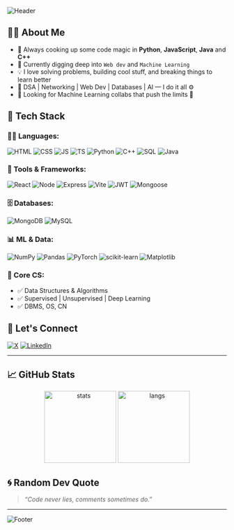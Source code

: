 ![Header](https://capsule-render.vercel.app/api?type=waving&color=gradient&height=200&section=header&text=Hello%20World!%20I'm%20Shivendra!&fontSize=40&fontAlignY=35&animation=fadeIn)

## 👨‍💻 About Me

- 🧠 Always cooking up some code magic in **Python**, **JavaScript**, **Java** and **C++**
- 🌱 Currently digging deep into `Web dev` and `Machine Learning`
- 💡 I love solving problems, building cool stuff, and breaking things to learn better
- 🧩 DSA | Networking | Web Dev | Databases | AI — I do it all ⚙️
- 💞️ Looking for Machine Learning collabs that push the limits 🚀

## 🧠 Tech Stack

### 👨‍🏫 Languages:
![HTML](https://img.shields.io/badge/-HTML5-E34F26?style=flat-square&logo=html5&logoColor=white)
![CSS](https://img.shields.io/badge/-CSS3-1572B6?style=flat-square&logo=css3)
![JS](https://img.shields.io/badge/-JavaScript-F7DF1E?style=flat-square&logo=javascript&logoColor=black)
![TS](https://img.shields.io/badge/-TypeScript-007ACC?style=flat-square&logo=typescript)
![Python](https://img.shields.io/badge/-Python-3776AB?style=flat-square&logo=python)
![C++](https://img.shields.io/badge/-C++-00599C?style=flat-square&logo=c%2b%2b)
![SQL](https://img.shields.io/badge/-SQL-003B57?style=flat-square&logo=mysql)
![Java](https://img.shields.io/badge/-Java-007396?style=flat-square&logo=java)

### 🧰 Tools & Frameworks:
![React](https://img.shields.io/badge/-React-20232A?style=flat-square&logo=react)
![Node](https://img.shields.io/badge/-Node.js-339933?style=flat-square&logo=node.js)
![Express](https://img.shields.io/badge/-Express-black?style=flat-square&logo=express)
![Vite](https://img.shields.io/badge/-Vite-646CFF?style=flat-square&logo=vite)
![JWT](https://img.shields.io/badge/-JWT-000000?style=flat-square&logo=jsonwebtokens)
![Mongoose](https://img.shields.io/badge/-Mongoose-880000?style=flat-square&logo=mongoose)

### 🗄️ Databases:
![MongoDB](https://img.shields.io/badge/-MongoDB-47A248?style=flat-square&logo=mongodb)
![MySQL](https://img.shields.io/badge/-MySQL-4479A1?style=flat-square&logo=mysql)

### 📊 ML & Data:
![NumPy](https://img.shields.io/badge/-NumPy-013243?style=flat-square&logo=numpy)
![Pandas](https://img.shields.io/badge/-Pandas-150458?style=flat-square&logo=pandas)
![PyTorch](https://img.shields.io/badge/-PyTorch-EE4C2C?style=flat-square&logo=pytorch)
![scikit-learn](https://img.shields.io/badge/-Scikit--Learn-F7931E?style=flat-square&logo=scikit-learn)
![Matplotlib](https://img.shields.io/badge/-Matplotlib-11557C?style=flat-square&logo=python)

### 🧠 Core CS:
- ✅ Data Structures & Algorithms
- ✅ Supervised | Unsupervised | Deep Learning
- ✅ DBMS, OS, CN

## 🔗 Let's Connect

[![X](https://img.shields.io/badge/X-%231DA1F2.svg?style=for-the-badge&logo=x&logoColor=white)](https://x.com/devadhe_sb54?t=UtciB6ekyE7O6jj-T4R79w&s=08)
[![LinkedIn](https://img.shields.io/badge/LinkedIn-blue?style=for-the-badge&logo=linkedin)](https://www.linkedin.com/in/shivendra-devadhe-97017a327)

---

## 📈 GitHub Stats

<p align="center">
  <img src="https://github-readme-stats.vercel.app/api?username=shivendra-dev54&show_icons=true&theme=radical" alt="stats" height="165">
  <img src="https://github-readme-stats.vercel.app/api/top-langs/?username=shivendra-dev54&layout=compact&theme=radical" alt="langs" height="165">
</p>

## 🌀 Random Dev Quote
> _“Code never lies, comments sometimes do.”_

---

![Footer](https://capsule-render.vercel.app/api?type=waving&color=gradient&height=100&section=footer)

